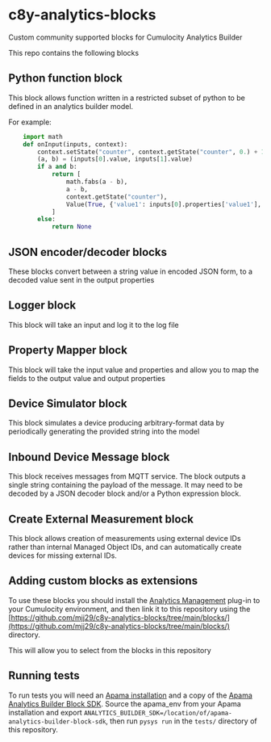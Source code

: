 # c8y-analytics-blocks
Custom community supported blocks for Cumulocity Analytics Builder

This repo contains the following blocks

## Python function block

This block allows function written in a restricted subset of python to be defined in an analytics builder model.

For example:

```python
	import math
	def onInput(inputs, context):
		context.setState("counter", context.getState("counter", 0.) + 1.)
		(a, b) = (inputs[0].value, inputs[1].value)
		if a and b:
			return [
				math.fabs(a - b),
				a - b,
				context.getState("counter"),
				Value(True, {'value1': inputs[0].properties['value1'], 'value2': inputs[1].properties['value2']}),
			]
		else:
			return None
```

## JSON encoder/decoder blocks

These blocks convert between a string value in encoded JSON form, to a decoded value sent in the output properties

## Logger block

This block will take an input and log it to the log file

## Property Mapper block

This block will take the input value and properties and allow you to map the fields to the output value and output properties

## Device Simulator block

This block simulates a device producing arbitrary-format data by periodically generating the provided string into the model

## Inbound Device Message block

This block receives messages from MQTT service. The block outputs a single string containing the payload of the message. It may need to be decoded by a JSON decoder block and/or a Python expression block.

## Create External Measurement block

This block allows creation of measurements using external device IDs rather than internal Managed Object IDs, and can automatically create devices for missing external IDs.

## Adding custom blocks as extensions

To use these blocks you should install the [Analytics Management](https://github.com/Cumulocity-IoT/cumulocity-analytics-management) plug-in to your Cumulocity environment, and then link it to this repository using the [https://github.com/mjj29/c8y-analytics-blocks/tree/main/blocks/](https://github.com/mjj29/c8y-analytics-blocks/tree/main/blocks/) directory.

This will allow you to select from the blocks in this repository

## Running tests

To run tests you will need an [Apama installation](https://download.cumulocity.com/Apama/) and a copy of the [Apama Analytics Builder Block SDK](https://github.com/Cumulocity-IoT/apama-analytics-builder-block-sdk). Source the apama_env from your Apama installation and export `ANALYTICS_BUILDER_SDK=/location/of/apama-analytics-builder-block-sdk`, then run `pysys run` in the `tests/` directory of this repository.
